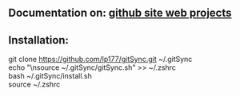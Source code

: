 

## Documentation on: [github site web projects](http://lp177.github.io/gitSync)


## Installation:

git clone https://github.com/lp177/gitSync.git ~/.gitSync  
echo "\nsource ~/.gitSync/gitSync.sh" >> ~/.zshrc  
bash ~/.gitSync/install.sh  
source ~/.zshrc  
